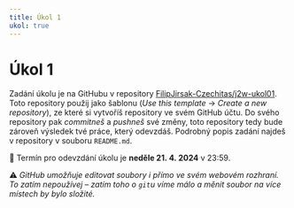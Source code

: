 ```yaml
---
title: Úkol 1
ukol: true
---
```

# Úkol 1
Zadání úkolu je na GitHubu v repository [FilipJirsak-Czechitas/j2w-ukol01](https://github.com/FilipJirsak-Czechitas/j2w-ukol01).
Toto repository použij jako šablonu (_Use this template_ → _Create a new repository_), ze které si vytvoříš repository ve svém GitHub účtu.
Do svého repository pak _commitneš_ a _pushneš_ své změny, toto repository tedy bude zároveň výsledek tvé práce, který odevzdáš.
Podrobný popis zadání najdeš v repository v souboru `README.md`.

📆 Termín pro odevzdání úkolu je **neděle 21. 4. 2024** v 23:59.

⚠ _GitHub umožňuje editovat soubory i přímo ve svém webovém rozhraní. To zatím nepoužívej – zatím toho o `git`u víme málo a měnit soubor na více místech by bylo složité._

